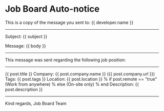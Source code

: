 Job Board Auto-notice
=====================

This is a copy of the message you sent to: {{ developer.name }}

----------------------------------------------------------

Subject: {{ subject }}


Message:
{{ body }}

----------------------------------------------------------

This message was sent regarding the following job position:

----------------------------------------------------------

{{ post.title }}
Company: {{ post.company.name }} ({{ post.company.url }})
Tags: {{ post.tags }}
Location: {{ post.location }}
% if post.remote == "true"
(Work from anywhere)
% else
(On-site only)
% end
Description:
{{ post.description }}

----------------------------------------------------------

Kind regards,
Job Board Team
